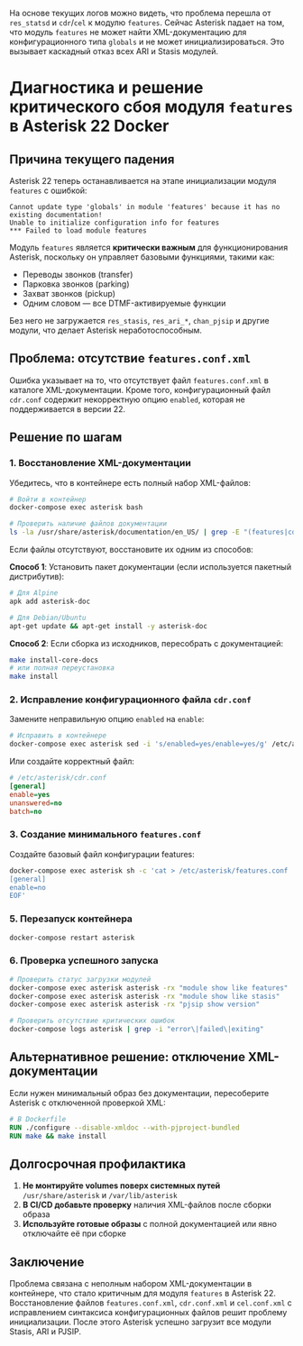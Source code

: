 На основе текущих логов можно видеть, что проблема перешла от `res_statsd` и `cdr`/`cel` к модулю `features`. Сейчас Asterisk падает на том, что модуль `features` не может найти XML-документацию для конфигурационного типа `globals` и не может инициализироваться. Это вызывает каскадный отказ всех ARI и Stasis модулей.

# Диагностика и решение критического сбоя модуля `features` в Asterisk 22 Docker

## Причина текущего падения

Asterisk 22 теперь останавливается на этапе инициализации модуля `features` с ошибкой:

```
Cannot update type 'globals' in module 'features' because it has no existing documentation!
Unable to initialize configuration info for features
*** Failed to load module features
```

Модуль `features` является **критически важным** для функционирования Asterisk, поскольку он управляет базовыми функциями, такими как:
- Переводы звонков (transfer)
- Парковка звонков (parking)  
- Захват звонков (pickup)
- Одним словом — все DTMF-активируемые функции

Без него не загружается `res_stasis`, `res_ari_*`, `chan_pjsip` и другие модули, что делает Asterisk неработоспособным.

## Проблема: отсутствие `features.conf.xml`

Ошибка указывает на то, что отсутствует файл `features.conf.xml` в каталоге XML-документации. Кроме того, конфигурационный файл `cdr.conf` содержит некорректную опцию `enabled`, которая не поддерживается в версии 22.

## Решение по шагам

### 1. Восстановление XML-документации

Убедитесь, что в контейнере есть полный набор XML-файлов:

```bash
# Войти в контейнер
docker-compose exec asterisk bash

# Проверить наличие файлов документации
ls -la /usr/share/asterisk/documentation/en_US/ | grep -E "(features|cdr|cel)"
```

Если файлы отсутствуют, восстановите их одним из способов:

**Способ 1**: Установить пакет документации (если используется пакетный дистрибутив):
```bash
# Для Alpine
apk add asterisk-doc

# Для Debian/Ubuntu  
apt-get update && apt-get install -y asterisk-doc
```

**Способ 2**: Если сборка из исходников, пересобрать с документацией:
```bash
make install-core-docs
# или полная переустановка
make install
```

### 2. Исправление конфигурационного файла `cdr.conf`

Замените неправильную опцию `enabled` на `enable`:

```bash
# Исправить в контейнере
docker-compose exec asterisk sed -i 's/enabled=yes/enable=yes/g' /etc/asterisk/cdr.conf
```

Или создайте корректный файл:

```ini
# /etc/asterisk/cdr.conf
[general]
enable=yes
unanswered=no
batch=no
```

### 3. Создание минимального `features.conf`

Создайте базовый файл конфигурации features:

```bash
docker-compose exec asterisk sh -c 'cat > /etc/asterisk/features.conf  /etc/asterisk/cel.conf << EOF
[general]
enable=no
EOF'
```

### 5. Перезапуск контейнера

```bash
docker-compose restart asterisk
```

### 6. Проверка успешного запуска

```bash
# Проверить статус загрузки модулей
docker-compose exec asterisk asterisk -rx "module show like features"
docker-compose exec asterisk asterisk -rx "module show like stasis"
docker-compose exec asterisk asterisk -rx "pjsip show version"

# Проверить отсутствие критических ошибок
docker-compose logs asterisk | grep -i "error\|failed\|exiting"
```

## Альтернативное решение: отключение XML-документации

Если нужен минимальный образ без документации, пересоберите Asterisk с отключенной проверкой XML:

```dockerfile
# В Dockerfile
RUN ./configure --disable-xmldoc --with-pjproject-bundled
RUN make && make install
```

## Долгосрочная профилактика

1. **Не монтируйте volumes поверх системных путей** `/usr/share/asterisk` и `/var/lib/asterisk`
2. **В CI/CD добавьте проверку** наличия XML-файлов после сборки образа
3. **Используйте готовые образы** с полной документацией или явно отключайте её при сборке

## Заключение

Проблема связана с неполным набором XML-документации в контейнере, что стало критичным для модуля `features` в Asterisk 22. Восстановление файлов `features.conf.xml`, `cdr.conf.xml` и `cel.conf.xml` с исправлением синтаксиса конфигурационных файлов решит проблему инициализации. После этого Asterisk успешно загрузит все модули Stasis, ARI и PJSIP.